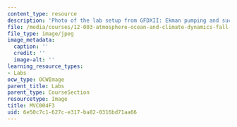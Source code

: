 ```yaml
---
content_type: resource
description: 'Photo of the lab setup from GFDXII: Ekman pumping and suction.'
file: /media/courses/12-003-atmosphere-ocean-and-climate-dynamics-fall-2008/6e50c7c1627ce317ba820316bd71aa66_MVC004F3.jpg
file_type: image/jpeg
image_metadata:
  caption: ''
  credit: ''
  image-alt: ''
learning_resource_types:
- Labs
ocw_type: OCWImage
parent_title: Labs
parent_type: CourseSection
resourcetype: Image
title: MVC004F3
uid: 6e50c7c1-627c-e317-ba82-0316bd71aa66
---
```

